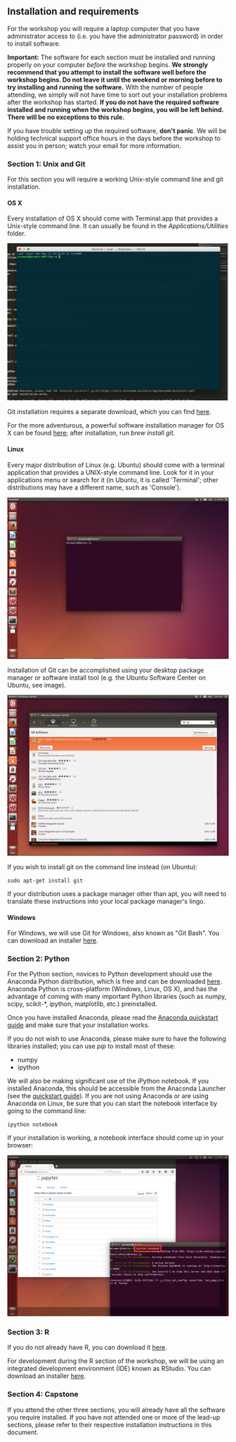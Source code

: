 ## Installation and requirements

For the workshop you will require a laptop computer that you have administrator access to (i.e. you have the administrator password) in order to install software.

**Important:**  The software for each section must be installed and running properly on your computer *before* the workshop begins.  **We strongly recommend that you attempt to install the software well before the workshop begins.  Do not leave it until the weekend or morning before to try installing and running the software.** With the number of people attending, we simply will not have time to sort out your installation problems after the workshop has started.  **If you do not have the required software installed and running when the workshop begins, you will be left behind.  There will be no exceptions to this rule.**

If you have trouble setting up the required software, **don't panic**.  We will be holding technical support office hours in the days before the workshop to assist you in person; watch your email for more information.

### Section 1: Unix and Git

For this section you will require a working Unix-style command line and git installation.  

#### OS X

Every installation of OS X should come with Terminal.app that provides a Unix-style command line.  It can usually be found in the *Applications/Utilities* folder.  

![Terminal on OS X](images/terminal-osx.png)

Git installation requires a separate download, which you can find [here](http://git-scm.com/downloads).  

For the more adventurous, a powerful software installation manager for OS X can be found [here](http://brew.sh/);  after installation, run *brew install git*.

#### Linux

Every major distribution of Linux (e.g. Ubuntu) should come with a terminal application that provides a UNIX-style command line.  Look for it in your applications menu or search for it (in Ubuntu, it is called 'Terminal'; other distributions may have a different name, such as 'Console').

![Terminal on Ubuntu](images/terminal-ubuntu.png)


Installation of Git can be accomplished using your desktop package manager or software install tool (e.g. the Ubuntu Software Center on Ubuntu, see image). 

![Git in the Ubuntu Sofware Center](images/git-ubuntu.png)

If you wish to install git on the command line instead (on Ubuntu):

```
sudo apt-get install git
```

If your distribution uses a package manager other than apt, you will need to translate these instructions into your local package manager's lingo.

#### Windows

For Windows, we will use Git for Windows, also known as "Git Bash".  You can download an installer [here](https://msysgit.github.io/).

### Section 2: Python

For the Python section, novices to Python development should use the Anaconda Python distribution, which is free and can be downloaded [here](https://store.continuum.io/cshop/anaconda/).  Anaconda Python is cross-platform (Windows, Linux, OS X), and has the advantage of coming with many important Python libraries (such as numpy, scipy, scikit-*, ipython, matplotlib, etc.) preinstalled.  

Once you have installed Anaconda, please read the [Anaconda quickstart guide](https://store.continuum.io/static/img/Anaconda-Quickstart.pdf) and make sure that your installation works.

If you do not wish to use Anaconda, please make sure to have the following libraries installed;  you can use *pip* to install most of these:

* numpy
* ipython

We will also be making significant use of the iPython notebook.  If you installed Anaconda, this should be accessible from the Anaconda Launcher (see the [quickstart guide](https://store.continuum.io/static/img/Anaconda-Quickstart.pdf)).  If you are not using Anaconda or are using Anaconda on Linux, be sure that you can start the notebook interface by going to the command line:

```
ipython notebook
```

If your installation is working, a notebook interface should come up in your browser:

![jupyter interface](images/ipython-notebook-ubuntu.png)

### Section 3: R

If you do not already have R, you can download it [here](http://cran.rstudio.com/). 

For development during the R section of the workshop, we will be using an integrated development environment (IDE) known as RStudio.  You can download an installer [here](http://www.rstudio.com/products/rstudio/download/).

### Section 4: Capstone

If you attend the other three sections, you will already have all the software you require installed.  If you have not attended one or more of the lead-up sections, please refer to their respective installation instructions in this document.
